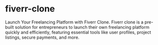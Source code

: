 # fiverr-clone
 Launch Your Freelancing Platform with Fiverr Clone. Fiverr clone is a pre-built solution for entrepreneurs to launch their own freelancing platform quickly and efficiently, featuring essential tools like user profiles, project listings, secure payments, and more.
